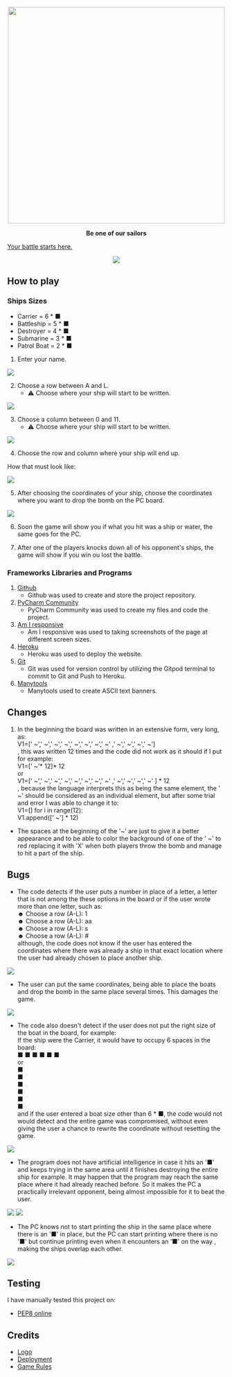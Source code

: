 <p align="center"><img src="Pictures/Logo.png" width="500px" height="auto"></p>

**<p align="center">Be one of our sailors</p>**

[Your battle starts here.](https://coffee---shop.herokuapp.com/)
<p align="center"><img src="Pictures/Screenshot Game.png"></p>

## How to play

### Ships Sizes
- Carrier = 6 * ■
- Battleship = 5 * ■
- Destroyer = 4 * ■
- Submarine = 3 * ■
- Patrol Boat = 2 * ■

1. Enter your name.
   
<img src="Pictures/Enter your name.png">
   
2. Choose a row between A and L.
   - ⚠️ Choose where your ship will start to be written.
   
<img src="Pictures/row.png">
   
3. Choose a column between 0 and 11.
   - ⚠️ Choose where your ship will start to be written.
   
<img src="Pictures/column.png">
   
4. Choose the row and column where your ship will end up.

How that must look like:

<img src="Pictures/look like.png">

5. After choosing the coordinates of your ship, choose the coordinates where you want to drop the bomb on the PC board.

<img src="Pictures/trying.png">

6. Soon the game will show you if what you hit was a ship or water, the same goes for the PC.

7. After one of the players knocks down all of his opponent's ships, the game will show if you win ou lost the battle.

### Frameworks Libraries and Programs

1. [Github](https://github.com/)
    - Github was used to create and store the project repository.
1. [PyCharm Community](https://www.jetbrains.com/pycharm/)
    - PyCharm Community was used to create my files and code the project.
1. [Am I responsive](http://ami.responsivedesign.is/)
    - Am I responsive was used to taking screenshots of the page at different screen sizes.
1. [Heroku](https://signup.heroku.com/)
    - Heroku was used to deploy the website.
1. [Git](https://git-scm.com/)
    - Git was used for version control by utilizing the Gitpod terminal to commit to Git and Push to Heroku.
1. [Manytools](https://manytools.org/hacker-tools/ascii-banner/)
    - Manytools used to create ASCII text banners.
    
## Changes

1. In the beginning the board was written in an extensive form, very long, as:<br>V1=[' ~',' ~',' ~',' ~',' ~',' ~',' ~',' ~' ,' ~',' ~',' ~',' ~']<br>, this was written 12 times and the code did not work as it should if I put for example: <br>V1=[' ~'* 12]* 12<br>or<br>V1=[' ~',' ~',' ~',' ~',' ~',' ~',' ~',' ~' ,' ~',' ~',' ~',' ~' ] * 12<br>, because the language interprets this as being the same element, the ' ~' should be considered as an individual element, but after some trial and error I was able to change it to: <br>V1=[] for i in range(12): <br>V1.append([' ~'] * 12)
 - The spaces at the beginning of the '~' are just to give it a better appearance and to be able to color the background of one of the ' ~' to red replacing it with 'X' when both players throw the bomb and manage to hit a part of the ship.


## Bugs
- The code detects if the user puts a number in place of a letter, a letter that is not among the these options in the board or if the user wrote more than one letter, such as:<br>☻ Choose a row (A-L): 1<br>☻ Choose a row (A-L): aa<br>☻ Choose a row (A-L): s<br>☻ Choose a row (A-L): #<br>although, the code does not know if the user has entered the coordinates where there was already a ship in that exact location where the user had already chosen to place another ship.

<img src="Pictures/hidden.png">

- The user can put the same coordinates, being able to place the boats and drop the bomb in the same place several times. This damages the game.

<img src="Pictures/the same.png">

- The code also doesn't detect if the user does not put the right size of the boat in the board, for example:<br> If the ship were the Carrier, it would have to occupy 6 spaces in the board:<br>■ ■ ■ ■ ■ ■ <br>or<br>■<br>■<br>■<br>■<br>■<br>■<br>and if the user entered a boat size other than 6 * ■, the code would not would detect and the entire game was compromised, without even giving the user a chance to rewrite the coordinate without resetting the game.

<img src="Pictures/right size.png">

- The program does not have artificial intelligence in case it hits an '■' and keeps trying in the same area until it finishes destroying the entire ship for example. It may happen that the program may reach the same place where it had already reached before. So it makes the PC a practically irrelevant opponent, being almost impossible for it to beat the user.

<img src="Pictures/pc not smart.png">
<img src="Pictures/pc not smart0.png">

- The PC knows not to start printing the ship in the same place where there is an '■' in place, but the PC can start printing where there is no '■' but continue printing even when it encounters an '■' on the way , making the ships overlap each other.

<img src="Pictures/overlap.png">

## Testing
I have manually tested this project on:

- [PEP8 online](http://pep8online.com/)

## Credits

- [Logo](https://www.pngaaa.com/detail/318142)
- [Deployment](https://github.com/Code-Institute-Org/python-essentials-template)
- [Game Rules](https://www.cs.nmsu.edu/~bdu/TA/487/brules.htm)
